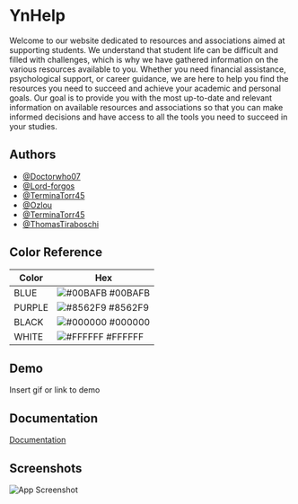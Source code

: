 # YnHelp
Welcome to our website dedicated to resources and associations aimed at supporting students. We understand that student life can be difficult and filled with challenges, which is why we have gathered information on the various resources available to you. Whether you need financial assistance, psychological support, or career guidance, we are here to help you find the resources you need to succeed and achieve your academic and personal goals. Our goal is to provide you with the most up-to-date and relevant information on available resources and associations so that you can make informed decisions and have access to all the tools you need to succeed in your studies.

## Authors

- [@Doctorwho07](https://www.github.com/Doctorwho07)
- [@Lord-forgos](https://www.github.com/Lord-forgos)
- [@TerminaTorr45](https://www.github.com/octokatherine)
- [@Ozlou](https://www.github.com/Ozlou)
- [@TerminaTorr45](https://www.github.com/octokatherine)
- [@ThomasTiraboschi](https://www.github.com/ThomasTiraboschi)

## Color Reference

| Color             | Hex                                                                |
| ----------------- | ------------------------------------------------------------------ |
| BLUE | ![#00BAFB](https://via.placeholder.com/10/00BAFB?text=+) #00BAFB |
| PURPLE | ![#8562F9](https://via.placeholder.com/10/8562F9?text=+) #8562F9 |
| BLACK | ![#000000](https://via.placeholder.com/10/000000?text=+) #000000 |
| WHITE | ![#FFFFFF](https://via.placeholder.com/10/FFFFFF?text=+) #FFFFFF |


## Demo

Insert gif or link to demo


## Documentation

[Documentation](https://linktodocumentation)


## Screenshots

![App Screenshot](https://via.placeholder.com/468x300?text=App+Screenshot+Here)

